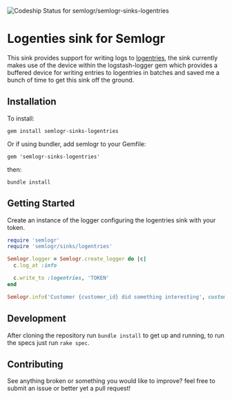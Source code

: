 ![Codeship Status for semlogr/semlogr-sinks-logentries](https://codeship.com/projects/9677cdd0-8768-0134-57f3-36c2ccf79a16/status?branch=master)

# Logenties sink for Semlogr

This sink provides support for writing logs to [logentries](https://logentries.com/), the sink currently makes use of the device within the logstash-logger gem which provides a buffered device
for writing entries to logentries in batches and saved me a bunch of time to get this sink off the ground.

## Installation

To install:

    gem install semlogr-sinks-logentries

Or if using bundler, add semlogr to your Gemfile:

    gem 'semlogr-sinks-logentries'

then:

    bundle install

## Getting Started

Create an instance of the logger configuring the logentries sink with your token.

```ruby
require 'semlogr'
require 'semlogr/sinks/logentries'

Semlogr.logger = Semlogr.create_logger do |c|
  c.log_at :info

  c.write_to :logentries, 'TOKEN'
end

Semlogr.info('Customer {customer_id} did something interesting', customer_id: 1234)
```

## Development

After cloning the repository run `bundle install` to get up and running, to run the specs just run `rake spec`.

## Contributing

See anything broken or something you would like to improve? feel free to submit an issue or better yet a pull request!
